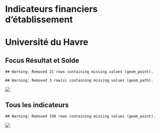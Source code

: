 Indicateurs financiers d’établissement
================

# Université du Havre

## Focus Résultat et Solde

    ## Warning: Removed 21 rows containing missing values (geom_point).

    ## Warning: Removed 3 row(s) containing missing values (geom_path).

![](/home/julien/repo/cpesr/RFC/Finances/Etablissements/université_du_havre_files/figure-gfm/etab.focus-1.png)<!-- -->

## Tous les indicateurs

    ## Warning: Removed 198 rows containing missing values (geom_point).

![](/home/julien/repo/cpesr/RFC/Finances/Etablissements/université_du_havre_files/figure-gfm/etab-1.png)<!-- -->
